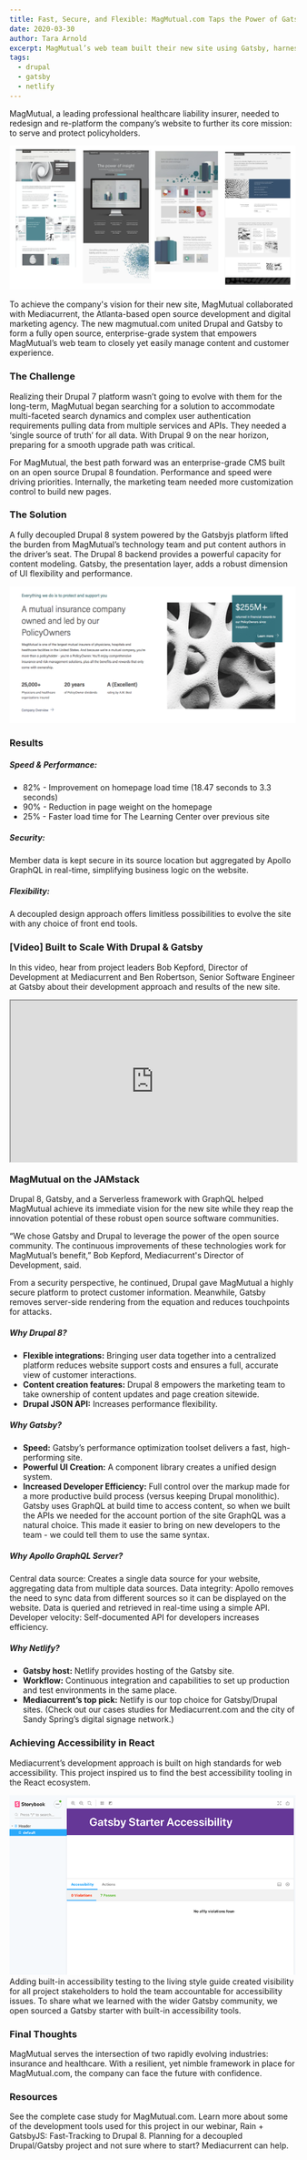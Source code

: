 ```yaml
---
title: Fast, Secure, and Flexible: MagMutual.com Taps the Power of Gatsby + Drupal 8
date: 2020-03-30
author: Tara Arnold
excerpt: MagMutual’s web team built their new site using Gatsby, harnessed to Drupal 8, to deliver easily managed content and customer experience, incredibly fast.
tags:
  - drupal
  - gatsby
  - netlify
---
```


MagMutual, a leading professional healthcare liability insurer, needed to redesign and re-platform the company’s website to further its core mission: to serve and protect policyholders.

![](./MagMutual_design_sm.png)

To achieve the company's vision for their new site, MagMutual collaborated with Mediacurrent, the Atlanta-based open source development and digital marketing agency. The new magmutual.com united Drupal and Gatsby to form a fully open source, enterprise-grade system that empowers MagMutual’s web team to closely yet easily manage content and customer experience.

### The Challenge
Realizing their Drupal 7 platform wasn’t going to evolve with them for the long-term, MagMutual began searching for a solution to accommodate multi-faceted search dynamics and complex user authentication requirements pulling data from multiple services and APIs. They needed a ‘single source of truth’ for all data. With Drupal 9 on the near horizon, preparing for a smooth upgrade path was critical.

For MagMutual, the best path forward was an enterprise-grade CMS built on an open source Drupal 8 foundation. Performance and speed were driving priorities. Internally, the marketing team needed more customization control to build new pages.

### The Solution
A fully decoupled Drupal 8 system powered by the Gatsbyjs platform lifted the burden from MagMutual’s technology team and put content authors in the driver’s seat. The Drupal 8 backend provides a powerful capacity for content modeling. Gatsby, the presentation layer, adds a robust dimension of UI flexibility and performance.

![ ](./MagMutual_mission.png)

### Results

##### _Speed & Performance:_
* 82% - Improvement on homepage load time (18.47 seconds to 3.3 seconds)
* 90% - Reduction in page weight on the homepage
* 25% - Faster load time for The Learning Center over previous site


##### _Security:_

Member data is kept secure in its source location but aggregated by Apollo GraphQL in real-time, simplifying business logic on the website.

##### _Flexibility:_
A decoupled design approach offers limitless possibilities to evolve the site with any choice of front end tools.

### [Video] Built to Scale With Drupal & Gatsby

In this video, hear from project leaders Bob Kepford, Director of Development at Mediacurrent and Ben Robertson, Senior Software Engineer at Gatsby about their development approach and results of the new site.

<div style="position: relative; display: block; max-width: 960px;"><div style="padding-top: 56.25%;"><iframe src="https://players.brightcove.net/1027729815001/befDVqJZ_default/index.html?videoId=6133184295001" allowfullscreen="" allow="encrypted-media" style="position: absolute; top: 0px; right: 0px; bottom: 0px; left: 0px; width: 100%; height: 100%;"></iframe></div></div>

### MagMutual on the JAMstack
Drupal 8, Gatsby, and a Serverless framework with GraphQL helped MagMutual achieve its immediate vision for the new site while they reap the innovation potential of these robust open source software communities.

“We chose Gatsby and Drupal to leverage the power of the open source community. The continuous improvements of these technologies work for MagMutual’s benefit,” Bob Kepford, Mediacurrent's Director of Development, said.

From a security perspective, he continued, Drupal gave MagMutual a highly secure platform to protect customer information. Meanwhile, Gatsby removes server-side rendering from the equation and reduces touchpoints for attacks.

##### Why Drupal 8?
* __Flexible integrations:__ Bringing user data together into a centralized platform reduces website support costs and ensures a full, accurate view of customer interactions.
* __Content creation features:__ Drupal 8 empowers the marketing team to take ownership of content updates and page creation sitewide.
* __Drupal JSON API:__ Increases performance flexibility.

##### Why Gatsby?
* __Speed:__ Gatsby’s performance optimization toolset delivers a fast, high-performing site.
* __Powerful UI Creation:__ A component library creates a unified design system.
* __Increased Developer Efficiency:__ Full control over the markup made for a more productive build process (versus keeping Drupal monolithic). Gatsby uses GraphQL at build time to access content, so when we built the APIs we needed for the account portion of the site GraphQL was a natural choice. This made it easier to bring on new developers to the team - we could tell them to use the same syntax.

##### Why Apollo GraphQL Server?
Central data source: Creates a single data source for your website, aggregating data from multiple data sources.
Data integrity: Apollo removes the need to sync data from different sources so it can be displayed on the website. Data is queried and retrieved in real-time using a simple API.
Developer velocity: Self-documented API for developers increases efficiency.

##### Why Netlify?
* __Gatsby host:__ Netlify provides hosting of the Gatsby site.
* __Workflow:__ Continuous integration and capabilities to set up production and test environments in the same place.
* __Mediacurrent’s top pick:__ Netlify is our top choice for Gatsby/Drupal sites. (Check out our cases studies for Mediacurrent.com and the city of Sandy Spring’s digital signage network.)

### Achieving Accessibility in React
Mediacurrent’s development approach is built on high standards for web accessibility. This project inspired us to find the best accessibility tooling in the React ecosystem.

![](./Gastby_a11y_web.png)
Adding built-in accessibility testing to the living style guide created visibility for all project stakeholders to hold the team accountable for accessibility issues. To share what we learned with the wider Gatsby community, we open sourced a Gatsby starter with built-in accessibility tools.

### Final Thoughts

MagMutual serves the intersection of two rapidly evolving industries: insurance and healthcare. With a resilient, yet nimble framework in place for MagMutual.com, the company can face the future with confidence.

### Resources
See the complete case study for MagMutual.com.
Learn more about some of the development tools used for this project in our webinar, Rain + GatsbyJS: Fast-Tracking to Drupal 8.
Planning for a decoupled Drupal/Gatsby project and not sure where to start? Mediacurrent can help.
